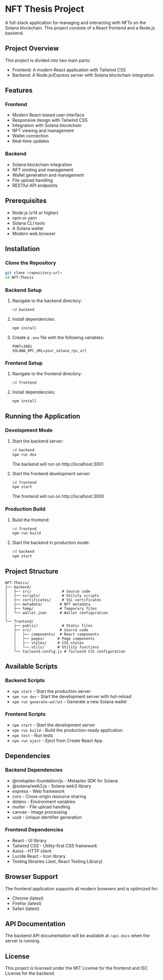 # NFT Thesis Project

A full-stack application for managing and interacting with NFTs on the Solana blockchain. This project consists of a React frontend and a Node.js backend.

## Project Overview

This project is divided into two main parts:

- Frontend: A modern React application with Tailwind CSS
- Backend: A Node.js/Express server with Solana blockchain integration

## Features

### Frontend

- Modern React-based user interface
- Responsive design with Tailwind CSS
- Integration with Solana blockchain
- NFT viewing and management
- Wallet connection
- Real-time updates

### Backend

- Solana blockchain integration
- NFT minting and management
- Wallet generation and management
- File upload handling
- RESTful API endpoints

## Prerequisites

- Node.js (v14 or higher)
- npm or yarn
- Solana CLI tools
- A Solana wallet
- Modern web browser

## Installation

### Clone the Repository

```bash
git clone <repository-url>
cd NFT-Thesis
```

### Backend Setup

1. Navigate to the backend directory:
   ```bash
   cd backend
   ```
2. Install dependencies:
   ```bash
   npm install
   ```
3. Create a `.env` file with the following variables:
   ```
   PORT=3001
   SOLANA_RPC_URL=your_solana_rpc_url
   ```

### Frontend Setup

1. Navigate to the frontend directory:
   ```bash
   cd frontend
   ```
2. Install dependencies:
   ```bash
   npm install
   ```

## Running the Application

### Development Mode

1. Start the backend server:

   ```bash
   cd backend
   npm run dev
   ```

   The backend will run on http://localhost:3001

2. Start the frontend development server:
   ```bash
   cd frontend
   npm start
   ```
   The frontend will run on http://localhost:3000

### Production Build

1. Build the frontend:

   ```bash
   cd frontend
   npm run build
   ```

2. Start the backend in production mode:
   ```bash
   cd backend
   npm start
   ```

## Project Structure

```
NFT-Thesis/
├── backend/
│   ├── src/              # Source code
│   ├── scripts/          # Utility scripts
│   ├── certificates/     # SSL certificates
│   ├── metadata/        # NFT metadata
│   ├── temp/            # Temporary files
│   └── wallet.json      # Wallet configuration
│
└── frontend/
    ├── public/           # Static files
    ├── src/             # Source code
    │   ├── components/  # React components
    │   ├── pages/      # Page components
    │   ├── styles/     # CSS styles
    │   └── utils/      # Utility functions
    └── tailwind.config.js # Tailwind CSS configuration
```

## Available Scripts

### Backend Scripts

- `npm start` - Start the production server
- `npm run dev` - Start the development server with hot-reload
- `npm run generate-wallet` - Generate a new Solana wallet

### Frontend Scripts

- `npm start` - Start the development server
- `npm run build` - Build the production-ready application
- `npm test` - Run tests
- `npm run eject` - Eject from Create React App

## Dependencies

### Backend Dependencies

- @metaplex-foundation/js - Metaplex SDK for Solana
- @solana/web3.js - Solana web3 library
- express - Web framework
- cors - Cross-origin resource sharing
- dotenv - Environment variables
- multer - File upload handling
- canvas - Image processing
- uuid - Unique identifier generation

### Frontend Dependencies

- React - UI library
- Tailwind CSS - Utility-first CSS framework
- Axios - HTTP client
- Lucide React - Icon library
- Testing libraries (Jest, React Testing Library)

## Browser Support

The frontend application supports all modern browsers and is optimized for:

- Chrome (latest)
- Firefox (latest)
- Safari (latest)

## API Documentation

The backend API documentation will be available at `/api-docs` when the server is running.

## License

This project is licensed under the MIT License for the frontend and ISC License for the backend.
